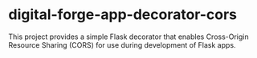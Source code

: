 # digital-forge-app-decorator-cors

This project provides a simple Flask decorator that enables Cross-Origin
Resource Sharing (CORS) for use during development of Flask apps.
